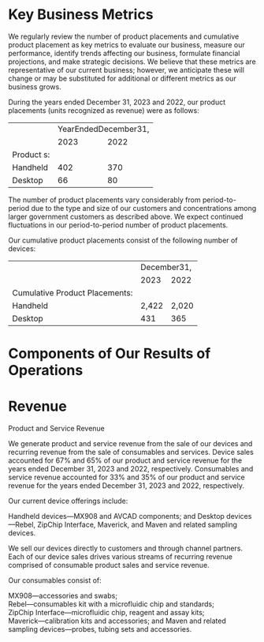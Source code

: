 # Key Business Metrics  

We regularly review the number of product placements and cumulative product placement as key metrics to evaluate our business, measure our performance, identify trends affecting our business, formulate financial projections, and make strategic decisions. We believe that these metrics are representative of our current business; however, we anticipate these will change or may be substituted for additional or different metrics as our business grows.  

During the years ended December 31, 2023 and 2022, our product placements (units recognized as revenue) were as follows:  

<html><body><table><tr><td rowspan="2"></td><td colspan="2">YearEndedDecember31,</td></tr><tr><td>2023</td><td>2022</td></tr><tr><td>Product s:</td><td></td><td></td></tr><tr><td>Handheld</td><td>402</td><td>370</td></tr><tr><td>Desktop</td><td>66</td><td>80</td></tr></table></body></html>  

The number of product placements vary considerably from period-to-period due to the type and size of our customers and concentrations among larger government customers as described above. We expect continued fluctuations in our period-to-period number of product placements.  

Our cumulative product placements consist of the following number of devices:  

<html><body><table><tr><td rowspan="2"></td><td colspan="2">December31,</td></tr><tr><td>2023</td><td>2022</td></tr><tr><td>Cumulative Product Placements:</td><td></td><td></td></tr><tr><td>Handheld</td><td>2,422</td><td>2,020</td></tr><tr><td>Desktop</td><td>431</td><td>365</td></tr></table></body></html>  

# Components of Our Results of Operations  

# Revenue  

Product and Service Revenue  

We generate product and service revenue from the sale of our devices and recurring revenue from the sale of consumables and services. Device sales accounted for $67 \%$ and $6 5 \%$ of our product and service revenue for the years ended December 31, 2023 and 2022, respectively. Consumables and service revenue accounted for $3 3 \%$ and $3 5 \%$ of our product and service revenue for the years ended December 31, 2023 and 2022, respectively.  

Our current device offerings include:  

Handheld devices—MX908 and AVCAD components; and Desktop devices—Rebel, ZipChip Interface, Maverick, and Maven and related sampling devices.  

We sell our devices directly to customers and through channel partners. Each of our device sales drives various streams of recurring revenue comprised of consumable product sales and service revenue.  

Our consumables consist of:  

MX908—accessories and swabs;   
Rebel—consumables kit with a microfluidic chip and standards;   
ZipChip Interface—microfluidic chip, reagent and assay kits;   
Maverick—calibration kits and accessories; and Maven and related sampling devices—probes, tubing sets and accessories.  